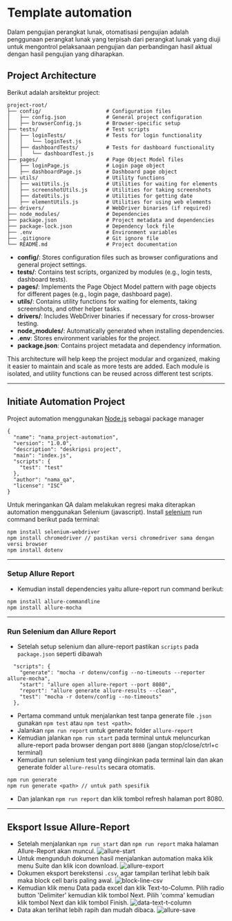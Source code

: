 # Template automation
Dalam pengujian perangkat lunak, otomatisasi pengujian adalah penggunaan perangkat lunak yang terpisah dari perangkat lunak yang diuji untuk mengontrol pelaksanaan pengujian dan perbandingan hasil aktual dengan hasil pengujian yang diharapkan.


## Project Architecture
Berikut adalah arsitektur project:
```
project-root/
├── config/                     # Configuration files
│   ├── config.json             # General project configuration
│   ├── browserConfig.js        # Browser-specific setup
├── tests/                      # Test scripts
│   ├── loginTests/             # Tests for login functionality
│   │   └── loginTest.js
│   ├── dashboardTests/         # Tests for dashboard functionality
│   │   └── dashboardTest.js
├── pages/                      # Page Object Model files
│   ├── loginPage.js            # Login page object
│   ├── dashboardPage.js        # Dashboard page object
├── utils/                      # Utility functions
│   ├── waitUtils.js            # Utilities for waiting for elements
│   ├── screenshotUtils.js      # Utilities for taking screenshots 
│   ├── dateUtils.js            # Utilities for getting date 
│   ├── elementUtils.js         # Utilities for using web elements
├── drivers/                    # WebDriver binaries (if required)
├── node_modules/               # Dependencies
├── package.json                # Project metadata and dependencies
├── package-lock.json           # Dependency lock file
├── .env                        # Environment variables
├── .gitignore                  # Git ignore file
└── README.md                   # Project documentation
```

- **config/**: Stores configuration files such as browser configurations and general project settings.
- **tests/**: Contains test scripts, organized by modules (e.g., login tests, dashboard tests).
- **pages/**: Implements the Page Object Model pattern with page objects for different pages (e.g., login page, dashboard page).
- **utils/**: Contains utility functions for waiting for elements, taking screenshots, and other helper tasks.
- **drivers/**: Includes WebDriver binaries if necessary for cross-browser testing.
- **node_modules/**: Automatically generated when installing dependencies.
- **.env**: Stores environment variables for the project.
- **package.json**: Contains project metadata and dependency information.

This architecture will help keep the project modular and organized, making it easier to maintain and scale as more tests are added. Each module is isolated, and utility functions can be reused across different test scripts.

---

## Initiate Automation Project
Project automation menggunakan [Node.js](https://nodejs.org/en/download) sebagai package manager
```
{
  "name": "nama_project-automation",
  "version": "1.0.0",
  "description": "deskripsi project",
  "main": "index.js",
  "scripts": {
    "test": "test"
  },
  "author": "nama_qa",
  "license": "ISC"
}
```
Untuk meringankan QA dalam melakukan regresi maka diterapkan automation menggunakan Selenium (javascript). Install [selenium](https://www.selenium.dev/) run command berikut pada terminal:
```
npm install selenium-webdriver
npm install chromedriver // pastikan versi chromedriver sama dengan versi browser
npm install dotenv
```
---
### Setup Allure Report
- Kemudian install dependencies yaitu allure-report run command berikut:
```
npm install allure-commandline
npm install allure-mocha
```

---

### Run Selenium dan Allure Report
- Setelah setup selenium dan allure-report pastikan `scripts` pada `package.json` seperti dibawah
```
  "scripts": {
    "generate": "mocha -r dotenv/config --no-timeouts --reporter allure-mocha",
    "start": "allure open allure-report --port 8080",
    "report": "allure generate allure-results --clean",
    "test": "mocha -r dotenv/config --no-timeouts"
  },
```
- Pertama command untuk menjalankan test tanpa generate file `.json` gunakan `npm test` atau `npm test <path>`.
- Jalankan `npm run report` untuk generate folder `allure-report` 
- Kemudian jalankan `npm run start` pada terminal untuk meluncurkan allure-report pada browser dengan port `8080` (jangan stop/close/ctrl+c terminal)
- Kemudian run selenium test yang diinginkan pada terminal lain dan akan generate folder `allure-results` secara otomatis.
```
npm run generate
npm run generate <path> // untuk path spesifik
```
- Dan jalankan `npm run report` dan klik tombol refresh halaman port 8080.

---
## Eksport Issue Allure-Report
- Setelah menjalankan `npm run start` dan `npm run report` maka halaman Allure-Report akan muncul. ![allure-start](template-automation/data/source/allure-start.png)
- Untuk mengunduh dokumen hasil menjalankan automation maka klik menu Suite dan klik icon download. ![allure-export](https://gitlab.javan.co.id/automation-test/template-automation/-/blob/main/data/source/allure-export-button.PNG)
- Dokumen eksport berekstensi `.csv`, agar tampilan terlihat lebih baik maka block cell baris paling awal. ![block-line-csv](https://gitlab.javan.co.id/automation-test/template-automation/-/blob/main/data/source/block-semualine.png)
- Kemudian klik menu Data pada excel dan klik Text-to-Column. Pilih radio button 'Delimiter' kemudian klik tombol Next. Pilih 'comma' kemudian klik tombol Next dan klik tombol Finish. ![data-text-t-column](https://gitlab.javan.co.id/automation-test/template-automation/-/blob/main/data/source/klik-data-text-to-column.png)
- Data akan terlihat lebih rapih dan mudah dibaca. ![allure-save](https://gitlab.javan.co.id/automation-test/template-automation/-/blob/main/data/source/save.JPG)
